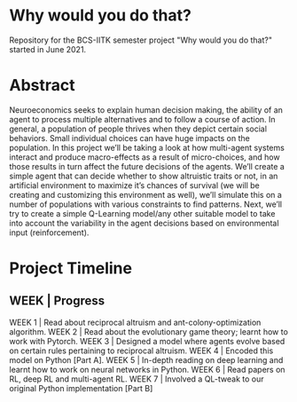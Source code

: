 # Why would you do that?
Repository for the BCS-IITK semester project "Why would you do that?" started in June 2021.

# Abstract
Neuroeconomics seeks to explain human decision making, the ability of an agent to process multiple alternatives and to follow a course of action. In general, a population of people thrives when they depict certain social behaviors. Small individual choices can have huge impacts on the population. In this project we’ll be taking a look at how multi-agent systems interact and produce macro-effects as a result of micro-choices, and how those results in turn affect the future decisions of the agents. We’ll create a simple agent that can decide whether to show altruistic traits or not, in an artificial environment to maximize it’s chances of survival (we will be creating and customizing this environment as well), we’ll simulate this on a number of populations with various constraints to find patterns. Next, we’ll try to create a simple Q-Learning model/any other suitable model to take into account the variability in the agent decisions based on environmental input (reinforcement).

# Project Timeline
WEEK | Progress
-----------------------------------------------------------------------------------
WEEK 1 | Read about reciprocal altruism and ant-colony-optimization algorithm.
WEEK 2 | Read about the evolutionary game theory; learnt how to work with Pytorch.
WEEK 3 | Designed a model where agents evolve based on certain rules pertaining to reciprocal altruism.
WEEK 4 | Encoded this model on Python [Part A].
WEEK 5 | In-depth reading on deep learning and learnt how to work on neural networks in Python.
WEEK 6 | Read papers on RL, deep RL and multi-agent RL.
WEEK 7 | Involved a QL-tweak to our original Python implementation [Part B]

